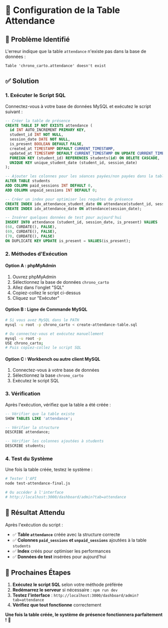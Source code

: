 # 🔧 Configuration de la Table Attendance

## 🚨 Problème Identifié

L'erreur indique que la table `attendance` n'existe pas dans la base de données :
```
Table 'chrono_carto.attendance' doesn't exist
```

## ✅ Solution

### **1. Exécuter le Script SQL**

Connectez-vous à votre base de données MySQL et exécutez le script suivant :

```sql
-- Créer la table de présence
CREATE TABLE IF NOT EXISTS attendance (
  id INT AUTO_INCREMENT PRIMARY KEY,
  student_id INT NOT NULL,
  session_date DATE NOT NULL,
  is_present BOOLEAN DEFAULT FALSE,
  created_at TIMESTAMP DEFAULT CURRENT_TIMESTAMP,
  updated_at TIMESTAMP DEFAULT CURRENT_TIMESTAMP ON UPDATE CURRENT_TIMESTAMP,
  FOREIGN KEY (student_id) REFERENCES students(id) ON DELETE CASCADE,
  UNIQUE KEY unique_student_date (student_id, session_date)
);

-- Ajouter les colonnes pour les séances payées/non payées dans la table students
ALTER TABLE students 
ADD COLUMN paid_sessions INT DEFAULT 0,
ADD COLUMN unpaid_sessions INT DEFAULT 0;

-- Créer un index pour optimiser les requêtes de présence
CREATE INDEX idx_attendance_student_date ON attendance(student_id, session_date);
CREATE INDEX idx_attendance_date ON attendance(session_date);

-- Insérer quelques données de test pour aujourd'hui
INSERT INTO attendance (student_id, session_date, is_present) VALUES
(68, CURDATE(), FALSE),
(69, CURDATE(), FALSE),
(70, CURDATE(), FALSE)
ON DUPLICATE KEY UPDATE is_present = VALUES(is_present);
```

### **2. Méthodes d'Exécution**

#### **Option A : phpMyAdmin**
1. Ouvrez phpMyAdmin
2. Sélectionnez la base de données `chrono_carto`
3. Allez dans l'onglet "SQL"
4. Copiez-collez le script ci-dessus
5. Cliquez sur "Exécuter"

#### **Option B : Ligne de Commande MySQL**
```bash
# Si vous avez MySQL dans le PATH
mysql -u root -p chrono_carto < create-attendance-table.sql

# Ou connectez-vous et exécutez manuellement
mysql -u root -p
USE chrono_carto;
# Puis copiez-collez le script SQL
```

#### **Option C : Workbench ou autre client MySQL**
1. Connectez-vous à votre base de données
2. Sélectionnez la base `chrono_carto`
3. Exécutez le script SQL

### **3. Vérification**

Après l'exécution, vérifiez que la table a été créée :

```sql
-- Vérifier que la table existe
SHOW TABLES LIKE 'attendance';

-- Vérifier la structure
DESCRIBE attendance;

-- Vérifier les colonnes ajoutées à students
DESCRIBE students;
```

### **4. Test du Système**

Une fois la table créée, testez le système :

```bash
# Tester l'API
node test-attendance-final.js

# Ou accéder à l'interface
# http://localhost:3000/dashboard/admin?tab=attendance
```

## 🎯 Résultat Attendu

Après l'exécution du script :
- ✅ **Table `attendance`** créée avec la structure correcte
- ✅ **Colonnes `paid_sessions` et `unpaid_sessions`** ajoutées à la table `students`
- ✅ **Index** créés pour optimiser les performances
- ✅ **Données de test** insérées pour aujourd'hui

## 🚀 Prochaines Étapes

1. **Exécutez le script SQL** selon votre méthode préférée
2. **Redémarrez le serveur** si nécessaire : `npm run dev`
3. **Testez l'interface** : `http://localhost:3000/dashboard/admin?tab=attendance`
4. **Vérifiez que tout fonctionne** correctement

**Une fois la table créée, le système de présence fonctionnera parfaitement !** 🎉
